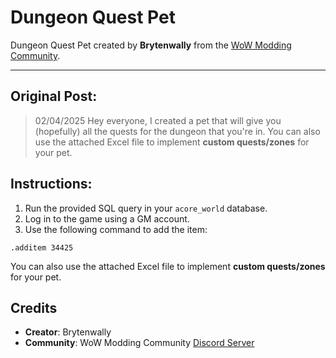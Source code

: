 # Dungeon Quest Pet

Dungeon Quest Pet created by **Brytenwally** from the [WoW Modding Community](https://discord.gg/Y3aF7yrXUH).

---

## Original Post:
> 02/04/2025
> Hey everyone, I created a pet that will give you (hopefully) all the quests for the dungeon that you're in.
> You can also use the attached Excel file to implement **custom quests/zones** for your pet.

## Instructions:
1. Run the provided SQL query in your `acore_world` database.
2. Log in to the game using a GM account.
3. Use the following command to add the item:

```
.additem 34425
```

You can also use the attached Excel file to implement **custom quests/zones** for your pet.



## Credits
- **Creator**: Brytenwally
- **Community**: WoW Modding Community [Discord Server](https://discord.gg/Y3aF7yrXUH)
